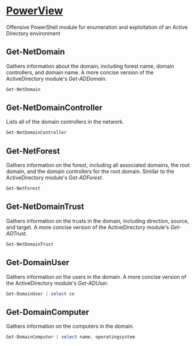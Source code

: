 # [PowerView](https://github.com/PowerShellMafia/PowerSploit/tree/master/Recon)

Offensive PowerShell module for enumeration and exploitation of an Active Directory environment

## Get-NetDomain

Gathers information about the domain, including forest name, domain controllers, and domain name. A more concise version of the ActiveDirectory module's *Get-ADDomain*.

```powershell
Get-NetDomain
```

## Get-NetDomainController

Lists all of the domain controllers in the network.

```powershell
Get-NetDomainController
```

## Get-NetForest

Gathers information on the forest, including all associated domains, the root domain, and the domain controllers for the root domain. Similar to the ActiveDirectory module's *Get-ADForest*.

```powershell
Get-NetForest
```

## Get-NetDomainTrust

Gathers information on the trusts in the domain, including direction, source, and target. A more concise version of the ActiveDirectory module's *Get-ADTrust*.

```powershell
Get-NetDomainTrust
```

## Get-DomainUser

Gathers information on the users in the domain. A more concise version of the ActiveDirectory module's *Get-ADUser*.

```powershell
Get-DomainUser | select cn
```

## Get-DomainComputer

Gathers information on the computers in the domain.

```powershell
Get-DomainComputer | select name, operatingsystem
```
